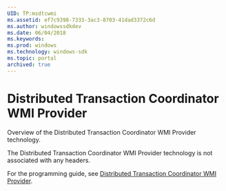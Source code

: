 ```yaml
---
UID: TP:msdtcwmi
ms.assetid: ef7c9398-7333-3ac3-8703-41dad3372c6d
ms.author: windowssdkdev
ms.date: 06/04/2018
ms.keywords: 
ms.prod: windows
ms.technology: windows-sdk
ms.topic: portal
archived: true
---
```


# Distributed Transaction Coordinator WMI Provider



Overview of the Distributed Transaction Coordinator WMI Provider technology.

The Distributed Transaction Coordinator WMI Provider technology is not associated with any headers.

For the programming guide, see [Distributed Transaction Coordinator WMI Provider](/previous-versions/windows/desktop/msdtcwmi).
